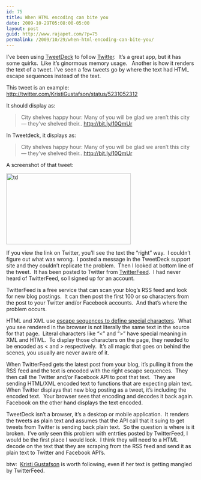 ```yaml
---
id: 75
title: When HTML encoding can bite you
date: 2009-10-29T05:08:00-05:00
layout: post
guid: http://www.rajapet.com/?p=75
permalink: /2009/10/29/when-html-encoding-can-bite-you/
---
```

I’ve been using [TweetDeck](http://tweetdeck.com/beta/) to follow [Twitter](http://twitter.com/anotherlab).  It’s a great app, but it has some quirks.  Like it’s ginormous memory usage.   Another is how it renders the text of a tweet. I’ve seen a few tweets go by where the text had HTML escape sequences instead of the text.  

This tweet is an example: <http://twitter.com/KristiGustafson/status/5231052312>

It should display as:

> City shelves happy hour: Many of you will be glad we aren’t this city — they’ve shelved their.. <http://bit.ly/10QmUr>

In Tweetdeck, it displays as:

> City shelves happy hour: Many of you will be glad we aren&#8217;t this city &#8212; they&#8217;ve shelved their.. <http://bit.ly/10QmUr>

A screenshot of that tweet:

[<img loading="lazy" title="td" border="0" alt="td" src="https://i0.wp.com/lh6.ggpht.com/_natoSxTaPFU/SukjUH7I66I/AAAAAAAAAXI/Lbc7UlNYT6k/td_thumb%5B1%5D.png?resize=332%2C189" width="332" height="189"  data-recalc-dims="1" />](https://i0.wp.com/lh6.ggpht.com/_natoSxTaPFU/SukjT4LJoPI/AAAAAAAAAXE/HUVDdDrbalI/s1600-h/td%5B3%5D.png) 

If you view the link on Twitter, you’ll see the text the “right” way.  I couldn’t figure out what was wrong.  I posted a message in the TweetDeck support site and they couldn’t replicate the problem.  Then I looked at bottom line of the tweet.  It has been posted to Twitter from [TwitterFeed](http://twitterfeed.com/).  I had never heard of TwitterFeed, so I signed up for an account.

TwitterFeed is a free service that can scan your blog’s RSS feed and look for new blog postings.  It can then post the first 100 or so characters from the post to your Twitter and/or Facebook accounts.  And that’s where the problem occurs.  

HTML and XML use [escape sequences to define special characters](http://www.w3.org/MarkUp/html-spec/html-spec_13.html).  What you see rendered in the browser is not literally the same text in the source for that page.  Literal characters like “<” and “>” have special meaning in XML and HTML.  To display those characters on the page, they needed to be encoded as < and > respectively.  It’s all magic that goes on behind the scenes, you usually are never aware of it.

When TwitterFeed gets the latest post from your blog, it’s pulling it from the RSS feed and the text is encoded with the right escape sequences.  They then call the Twitter and/or Facebook API to post that text.  They are sending HTML/XML encoded text to functions that are expecting plain text.  When Twitter displays that new blog posting as a tweet, it’s including the encoded text.  Your browser sees that encoding and decodes it back again.  Facebook on the other hand displays the text encoded.

TweetDeck isn’t a browser, it’s a desktop or mobile application.  It renders the tweets as plain text and assumes that the API call that it suing to get tweets from Twitter is sending back plain text.  So the question is where is it broken.  I’ve only seen this problem with entrties posted by TwitterFeed, I would be the first place I would look.  I think they will need to a HTML decode on the text that they are scraping from the RSS feed and send it as plain text to Twitter and Facebook API’s.

btw:  [Kristi Gustafson](http://twitter.com/KristiGustafson) is worth following, even if her text is getting mangled by TwitterFeed.